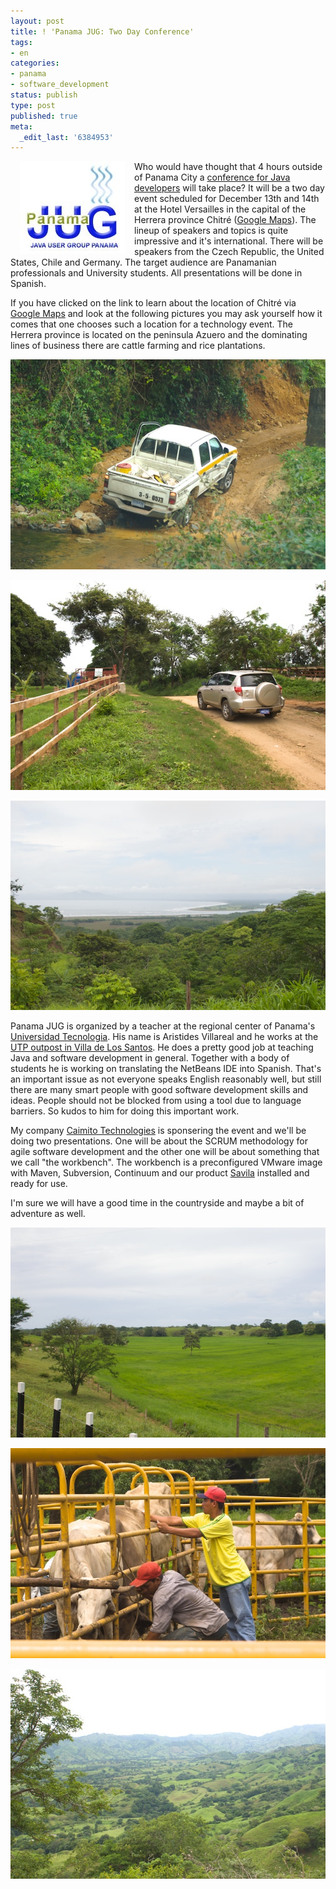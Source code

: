```yaml
---
layout: post
title: ! 'Panama JUG: Two Day Conference'
tags:
- en
categories:
- panama
- software_development
status: publish
type: post
published: true
meta:
  _edit_last: '6384953'
---
```


<p><img src="/img/posts/2007-09-01/panamaJUG-full.jpg" border="0" hspace="15" alt="panamajug4-full.jpg" align="left" />
Who would have thought that 4 hours outside of Panama City a <a href="http://panamajug.googlepages.com/">conference for Java developers</a> will take place? It will be a two day event scheduled for December 13th and 14th at the Hotel Versailles in the capital of the Herrera province Chitr&eacute; (<a href="http://maps.google.com/maps?f=q&amp;hl=en&amp;geocode=&amp;q=chitre+panama&amp;ie=UTF8&amp;ll=7.966758,-80.419922&amp;spn=4.226027,4.762573&amp;t=k&amp;z=8&amp;om=1">Google Maps</a>). 
The lineup of speakers and topics is quite impressive and it's international. There will be speakers from the Czech Republic, the United States, Chile and Germany. The target audience are Panamanian professionals and University students. All presentations will be done in Spanish.
</p>

<p>
If you have clicked on the link to learn about the location of Chitr&eacute; via <a href="http://maps.google.com/maps?f=q&amp;hl=en&amp;geocode=&amp;q=chitre+panama&amp;ie=UTF8&amp;ll=7.966758,-80.419922&amp;spn=4.226027,4.762573&amp;t=k&amp;z=8&amp;om=1">Google Maps</a> and look at the following pictures you may ask yourself how it comes that one chooses such a location for a technology event. The Herrera province is located on the peninsula Azuero and the dominating lines of business there are cattle farming and rice plantations.
</p>

![Panamajugsurroundings1](/img/posts/2007-09-01/panamajugsurroundings1.jpg)

![Panamajugsurroundings2](/img/posts/2007-09-01/panamajugsurroundings2.jpg)

![Panamajugsurroundings3](/img/posts/2007-09-01/panamajugsurroundings3.jpg)

<p>
Panama JUG is organized by a teacher at the regional center of Panama's <a href="http://www.utp.ac.pa">Universidad Tecnologia</a>. His name is Aristides Villareal and he works at the <a href="http://www.utp.ac.pa/secciones/centros_regionales/azuero.htm">UTP outpost in Villa de Los Santos</a>. He does a pretty good job at teaching Java and software development in general. Together with a body of students he is working on translating the NetBeans IDE into Spanish. That's an important issue as not everyone speaks English reasonably well, but still there are many smart people with good software development skills and ideas. People should not be blocked from using a tool due to language barriers. So kudos to him for doing this important work.
</p>

<p>
My company <a href="http://www.caimito.net">Caimito Technologies</a> is sponsering the event and we'll be doing two presentations. One will be about the SCRUM methodology for agile software development and the other one will be about something that we call "the workbench". The workbench is a preconfigured VMware image with Maven, Subversion, Continuum and our product <a href="http://www.caimito.net/caimitoEnglish/categories/Savila/">Savila</a> installed and ready for use.
</p>

<p>
I'm sure we will have a good time in the countryside and maybe a bit of adventure as well.
</p>

![Panamajugsurroundings4](/img/posts/2007-09-01/panamajugsurroundings4.jpg)

![Panamajugsurroundings5](/img/posts/2007-09-01/panamajugsurroundings5.jpg)

![Panamajugsurroundings6](/img/posts/2007-09-01/panamajugsurroundings6.jpg)
